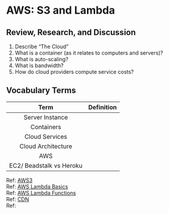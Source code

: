 # AWS: S3 and Lambda  

## Review, Research, and Discussion  

1. Describe “The Cloud”  
2. What is a container (as it relates to computers and servers)?  
3. What is auto-scaling?  
4. What is bandwidth?  
5. How do cloud providers compute service costs?  

## Vocabulary Terms  

Term                 | Definition   | 
| :-------------:    | :----------: | 
| Server Instance    |  | 
| Containers         |  | 
| Cloud Services     |  |
| Cloud Architecture |  | 
| AWS                |  | 
| EC2/ Beadstalk vs Heroku | | 

Ref: [AWS3](https://aws.amazon.com/s3/)  
Ref: [AWS Lambda Basics](https://www.serverless.com/aws-lambda)  
Ref: [AWS Lambda Functions](https://aws.amazon.com/lambda/)  
Ref: [CDN](https://cyberhoot.com/cybrary/content-delivery-network-cdn/)  
Ref: []()  